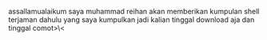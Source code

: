 assallamualaikum saya muhammad reihan akan memberikan kumpulan shell terjaman dahulu yang saya kumpulkan jadi kalian tinggal download aja dan tinggal comot>\\<
